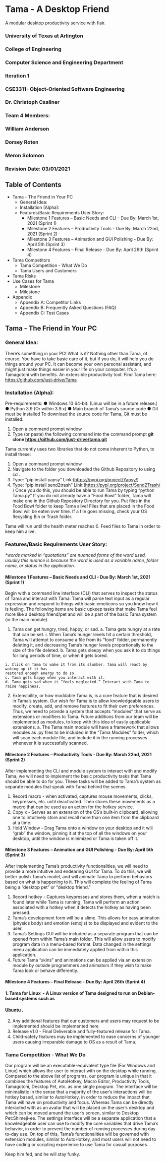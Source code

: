 ﻿# Tama - A Desktop Friend
A modular desktop productivity service with flair.

### University of Texas at Arlington

### College of Engineering

### Computer Science and Engineering Department

### Iteration 1

### CSE3311- Object-Oriented Software Engineering

### Dr. Christoph Csallner

### Team 4 Members:

### William Anderson

### Dorsey Roten

### Meron Solomon

### Revision Date: 03/01/2021


## Table of Contents

- Tama - The Friend in Your PC
   - General Idea:
   - Installation (Alpha):
   - Features/Basic Requirements User Story:
      - Milestone 1 Features – Basic Needs and CLI - Due By: March 1st, 2021 (Sprint 1)
      - Milestone 2 Features – Productivity Tools - Due By: March 22nd, 2021 (Sprint 2)
      - Milestone 3 Features – Animation and GUI Polishing - Due By: April 5th (Sprint 3)
      - Milestone 4 Features – Final Release - Due By: April 26th (Sprint 4)
- Tama Competitors
   - Tama Competition - What We Do
   - Tama Users and Customers
- Tama Risks
- Use Cases for Tama
   - Milestone
   - Milestone
- Appendix
   - Appendix A: Competitor Links
   - Appendix B: Frequently Asked Questions (FAQ)
   - Appendix C: Test Cases


## Tama - The Friend in Your PC

### General Idea:

There’s something in your PC! What is it? Nothing other than Tama, of course. You have to take basic
care of it, but if you do, it will help you do things around your PC. It
can become your own personal assistant, and might just make things
easier in your life on your computer. It’s a Tamagotchi with benefits.
An extensible productivity tool.
Find Tama here:​ ​https://github.com/just-drive/Tama

### Installation (Alpha):

Pre-requirements:
● Windows 10 64-bit. (Linux will be in a future release.)
● Python 3.9​ (Or within 3.9.x)
● Main branch of Tama’s source code
● Git must be installed
To download the source code for Tama, Git must be installed.

1. Open a command prompt window
2. Type (or paste) the following command into the command prompt
    **git clone https://github.com/just-drive/tama.git**


Tama currently uses two libraries that do not come inherent to Python, to install these:

1. Open a command prompt window
2. Navigate to the folder you downloaded the Github Repository to using cd
   .
3. Type: “pip install yapsy” Link:(​https://pypi.org/project/Yapsy/​)
4. Type: “pip install send2trash” Link:(​https://pypi.org/project/Send2Trash/​)
Once you do this, you should be able to run Tama by typing “python Tama.py”
If you do not already have a “Food Bowl” folder, Tama will make one in the Github Repository Directory
for you. Put files in the Food Bowl folder to keep Tama alive!
Files that are placed in the Food Bowl will be eaten over time. If a file goes missing, check your OS
Recycling Bin or Trash folder.


Tama will run until the health meter reaches 0. Feed files to Tama in order to keep him alive.

### Features/Basic Requirements User Story:

_*words marked in “quotations” are nuanced forms of the word used, usually this nuance is because the
word is used as a variable name, folder name, or status in the application._

#### Milestone 1 Features – Basic Needs and CLI - Due By: March 1st, 2021 (Sprint 1)

Begin with a command line interface (CLI) that serves to inspect the status of Tama and interact with
Tama. Tama will parse text input as a regular expression and respond to things with basic emoticons so
you know how it is feeling. The following items are basic upkeep tasks that make Tama feel more like a
desktop friend/pet and will be a part of the basic Tama system (in the main module).

1. Tama can get hungry, tired, happy, or sad.
    a. Tama gets hungry at a rate that can be set.
       i. When Tama’s hunger levels hit a certain threshold, Tama will attempt to
          consume a file from its “food” folder, permanently deleting it, and decreasing
          Tama’s hunger levels proportionally to the size of the file deleted.
    b. Tama gets sleepy when you ask it to do things for long periods of time, or when it gets
       bored.


```
i. Click on Tama to wake it from its slumber. Tama will react by waking up if it has
restored enough energy to do so.
c. Tama gets happy when you interact with it.
d. Tama gets sad when it “feels neglected.” Interact with Tama to raise happiness.
```
2. Extensibility, or how moddable Tama is, is a core feature that is desired in Tama’s system. Our
    wish for Tama is to allow knowledgeable users to modify, create, add, and remove features to fit
    their own preferences. Thus, we need to provide a system that accepts “modules” that serve as
    extensions or modifiers to Tama. Future additions from our team will be implemented as
    modules, to keep with this idea of easily applicable extensions.
       a. The Tama main module will have a framework that allows modules as .py files to be
          included in the “Tama Modules” folder, which will scan each module file, and include it
          in the running processes whenever it is successfully scanned.

#### Milestone 2 Features – Productivity Tools - Due By: March 22nd, 2021 (Sprint 2)

After implementing the CLI and module system to interact with and modify Tama, we will need to
implement the basic productivity tasks that Tama should be able to do for you. These tasks will be added
to Tama’s system as separate modules that speak with Tama behind the scenes.

1. Record macro - when activated, captures mouse movements, clicks, keypresses, etc. until
    deactivated. Then stores these movements as a macro that can be used as an action for the hotkey
    service.
2. Copy x - Serves as an extension of the OS’s built-in clipboard, allowing one to intuitively store
    and recall more than one item from the clipboard at a time.
3. Hold Window - Drag Tama onto a window on your desktop and it will “grab” the window,
    pinning it at the top of all the windows on your desktop, until the window is minimized or Tama
    is taken off it.

#### Milestone 3 Features – Animation and GUI Polishing - Due By: April 5th (Sprint 3)

After implementing Tama’s productivity functionalities, we will need to provide a more intuitive and
endearing GUI for Tama. To do this, we will better polish Tama’s model, and will animate Tama to
perform behaviors based on what is happening to it. This will complete the feeling of Tama being a
“desktop pet” or “desktop friend.”

1. Record hotkey - Captures keypresses and stores them, when a match is found later while Tama is
    running, Tama will perform an action associated with a hotkey when it detects the hotkey as
    having been pressed.
2. Tama’s development form will be a slime. This allows for easy animation (physics body) and
    emotion (emojis) to be displayed and evident to the user.
3. Tama’s Settings GUI will be included as a separate program that can be opened from within
    Tama’s main folder. This will allow users to modify program data in a menu-based format. Data
    changed in the settings menu application can be immediately applied from within this application.
4. Future Tama “skins” and animations can be applied via an extension module by outside
    programmers and animators if they wish to make Tama look or behave differently.


#### Milestone 4 Features – Final Release - Due By: April 26th (Sprint 4)

#### 1. Tama for Linux ​ - A Linux version of Tama designed to run on Debian-based systems such as

#### Ubuntu ​.

2. Any additional features that our customers and users may request to be implemented should be
    implemented here
3. Release v1.0 - Final Deliverable and fully-featured release for Tama.
4. Child-safety features may be implemented to ease concerns of younger users causing irreparable
    damage to OS as a result of Tama.

### Tama Competition - What We Do

Our program will be an executable-equivalent type file (For Windows and Linux) which allows the user to
interact with on the desktop while running. Compared to the above list of programs, our program is 
unique in that it combines the features of AutoHotkey, Macro Editor, Productivity Tools, Tamagotchi, 
Desktop Pet, etc. as one single program. The interface will be minimalistic in the sense that a majority 
of the user’s interactions will be hotkey based, similar to AutoHotkey, in order to reduce the impact 
that Tama will have on productivity and focus. Whereas Tama can be directly interacted with as an avatar 
that will be placed on the user’s desktop and which can be moved around the user’s screen, similar to 
Desktop Pet:Shimeji-ee. The settings interface will be a separate application that a knowledgeable user 
can use to modify the core variables that drive Tama’s behavior, in order to prevent the number of 
running processes during day-to-day use. On top of this, Tama’s functionalities will be governed with 
extension modules, similar to AutoHotkey, and most users will not need to have coding or scripting 
experience to use Tama for casual purposes.

Keep him fed, and he will stay funky.
